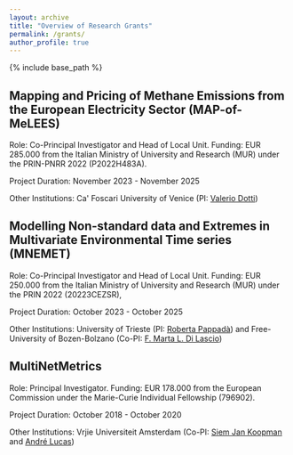 ```yaml
---
layout: archive
title: "Overview of Research Grants"
permalink: /grants/
author_profile: true
---
```


{% include base_path %}

## Mapping and Pricing of Methane Emissions from the European Electricity Sector (MAP-of-MeLEES)

Role: Co-Principal Investigator and Head of Local Unit. Funding: EUR 285.000 from the Italian Ministry of University and Research (MUR) under the PRIN-PNRR 2022 (P2022H483A).

Project Duration: November 2023 - November 2025

Other Institutions: Ca' Foscari University of Venice (PI: [Valerio Dotti](https://valeriodotti.github.io))

## Modelling Non-standard data and Extremes in Multivariate Environmental Time series (MNEMET)

Role: Co-Principal Investigator and Head of Local Unit. Funding: EUR 250.000  from the Italian Ministry of University and Research (MUR) under the PRIN 2022 (20223CEZSR),

Project Duration: October 2023 - October 2025

Other Institutions: University of Trieste (PI: [Roberta Pappadà](https://deams.units.it/it/dipartimento/persone/personale-docente?q=it/node/17847)) and Free-University of Bozen-Bolzano (Co-PI: [F. Marta L. Di Lascio](http://www.fmldilascio.it))

## MultiNetMetrics

Role: Principal Investigator. Funding: EUR 178.000 from the European Commission under the Marie-Curie Individual Fellowship (796902).

Project Duration: October 2018 - October 2020

Other Institutions: Vrjie Universiteit Amsterdam (Co-PI: [Siem Jan Koopman](https://sjkoopman.net) and [André Lucas](https://personal.vu.nl/a.lucas/))
